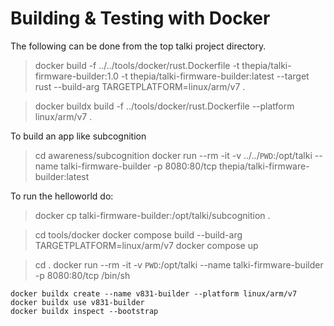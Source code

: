 Building & Testing with Docker
==============================

The following can be done from the top talki project directory.

> docker build -f ../../tools/docker/rust.Dockerfile -t thepia/talki-firmware-builder:1.0  -t thepia/talki-firmware-builder:latest --target rust --build-arg TARGETPLATFORM=linux/arm/v7 .

> docker buildx build -f ../tools/docker/rust.Dockerfile --platform linux/arm/v7 .

To build an app like subcognition

> cd awareness/subcognition
> docker run --rm -it -v ../../`PWD`:/opt/talki --name talki-firmware-builder -p 8080:80/tcp thepia/talki-firmware-builder:latest

To run the helloworld do:

> docker cp talki-firmware-builder:/opt/talki/subcognition .


> cd tools/docker
> docker compose build --build-arg TARGETPLATFORM=linux/arm/v7
> docker compose up

> cd .
> docker run --rm -it -v `PWD`:/opt/talki --name talki-firmware-builder -p 8080:80/tcp /bin/sh


```
docker buildx create --name v831-builder --platform linux/arm/v7
docker buildx use v831-builder
docker buildx inspect --bootstrap
```